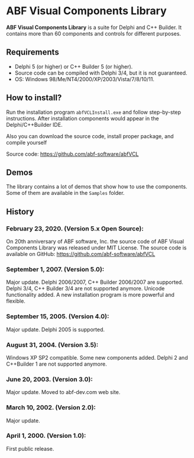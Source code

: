 # ABF Visual Components Library

**ABF Visual Components Library** is a suite for Delphi and C++ Builder.
It contains more than 60 components and controls for different purposes.


## Requirements
* Delphi 5 (or higher) or C++ Builder 5 (or higher).
* Source code can be compiled with Delphi 3/4, but it is not guaranteed.
* OS: Windows 98/Me/NT4/2000/XP/2003/Vista/7/8/10/11.


## How to install?
Run the installation program `abfVCLInstall.exe` and follow step-by-step instructions. 
After installation components would appear in the Delphi/C++Builder IDE. 

Also you can download the source code, install proper package, and compile yourself 

Source code: https://github.com/abf-software/abfVCL


## Demos
The library contains a lot of demos that show how to use the components. Some of them are available in the `Samples` folder.


## History

### February 23, 2020. (Version 5.x Open Source):
On 20th anniversary of ABF software, Inc. the source code of ABF Visual 
Components Library was released under MIT License. The source code is available 
on GitHub: https://github.com/abf-software/abfVCL

### September 1, 2007. (Version 5.0):
Major update. Delphi 2006/2007, C++ Builder 2006/2007 are supported. Delphi 3/4, 
C++ Builder 3/4 are not supported anymore. Unicode functionality added. A new 
installation program is more powerful and flexible. 

### September 15, 2005. (Version 4.0):
Major update. Delphi 2005 is supported.

### August 31, 2004. (Version 3.5):
Windows XP SP2 compatible. Some new components added. Delphi 2 and C++Builder 1 
are not supported anymore.

### June 20, 2003. (Version 3.0):
Major update. Moved to abf-dev.com web site.

### March 10, 2002. (Version 2.0):
Major update.

### April 1, 2000. (Version 1.0):
First public release.